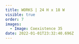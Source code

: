 ```yaml
---
title: WORKS | 24 H x 18 W
visible: true
order: 7
images:
  - Image: Coexistence 35
date: 2022-01-01T23:32:40.696Z
---
```


